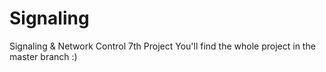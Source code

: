 # Signaling
Signaling &amp; Network Control 7th Project
You'll find the whole project in the master branch :)
